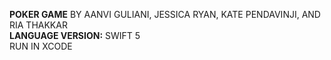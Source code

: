 **POKER GAME** BY AANVI GULIANI, JESSICA RYAN, KATE PENDAVINJI, AND RIA THAKKAR
<br /> **LANGUAGE VERSION:** SWIFT 5
<br />RUN IN XCODE
